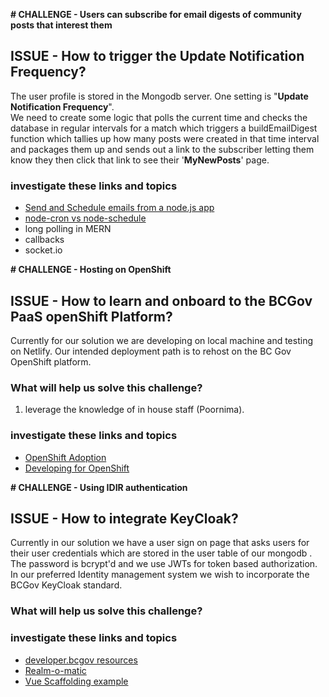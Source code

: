 **# CHALLENGE -  Users can subscribe for email digests of community posts that interest them**
## ISSUE -  How to trigger the Update Notification Frequency?

The user profile is stored in the Mongodb server. One setting is "**Update Notification Frequency**".  
We need to create some logic that polls the current time and checks the database in regular intervals for a match which triggers a buildEmailDigest function which tallies up how many posts were created in that time interval and packages them up and sends out a link to the subscriber letting them know
they then click that link to see their '**MyNewPosts**' page.

### investigate these links and topics
*  [Send and Schedule emails from a node.js app](https://blog.greenroots.info/send-and-schedule-e-mails-from-a-nodejs-app)
* [node-cron vs node-schedule](https://blog.logrocket.com/comparing-best-node-js-schedulers/)
*  long polling in MERN
*  callbacks
*  socket.io 

**# CHALLENGE -  Hosting on OpenShift**
## ISSUE -  How to learn and onboard to the BCGov PaaS openShift Platform?

Currently for our solution we are developing on local machine and testing on Netlify. Our intended deployment path is to rehost on the BC Gov OpenShift platform.

### What will help us solve this challenge?
1. leverage the knowledge of in house staff (Poornima).

### investigate these links and topics

* [OpenShift Adoption](https://developer.gov.bc.ca/topic/featured/Service-Overview-for-BC-Government-Private-Cloud-as-a-ServiceOpenshift-4-Platform)
* [Developing for OpenShift](https://github.com/bcgov/CITZ-IMB-Capstone2020/blob/master/docs/Solution%20Readme.md#deploying-to-openshift)

**# CHALLENGE -  Using IDIR authentication**
## ISSUE -  How to integrate KeyCloak?

Currently in our solution we have a user sign on page that asks users for their user credentials which are stored in the user table of our mongodb . The password is bcrypt'd and we use JWTs for token based authorization. In our preferred Identity management system we wish to incorporate the BCGov KeyCloak standard.

### What will help us solve this challenge?

### investigate these links and topics
*  [developer.bcgov resources](https://developer.gov.bc.ca/Authentication-and-Authorization/Request-SSO-Client-Creation)
*  [Realm-o-matic](https://github.com/bcgov/realm-o-matic)
*  [Vue Scaffolding example](https://github.com/bcgov/vue-scaffold)